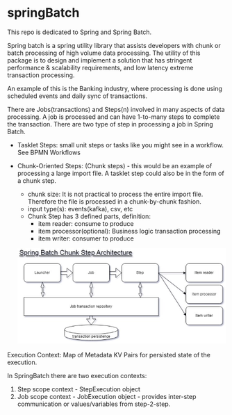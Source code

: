 # springBatch

This repo is dedicated to Spring and Spring Batch.

Spring batch is a spring utility library that assists developers with chunk or batch processing of high volume data processing. The utility of this package is to design and implement a solution that has stringent performance & scalability requirements, and low latency extreme transaction processing.

An example of this is the Banking industry, where processing is done using scheduled events and daily sync of transactions.

There are Jobs(transactions) and Steps(n) involved in many aspects of data processing. A job is processed and can have 1-to-many steps to complete the transaction. There are two type of step in processing a job in Spring Batch.

 - Tasklet Steps: small unit steps or tasks like you might see in a workflow. See BPMN Workflows
 - Chunk-Oriented Steps: (Chunk steps) - this would be an example of processing a large import file. A tasklet step could also be in the form of a chunk step.
 
 	- chunk size: It is not practical to process the entire import file. Therefore the file is processed in a chunk-by-chunk fashion. 
	- input type(s): events(kafka), csv, etc
	- Chunk Step has 3 defined parts, definition:
 		- item reader: consume to produce
 		- item processor(optional): Business logic transaction processing
	 	- item writer: consumer to produce 
	 	
   ![Alt text](./spring_batch_overviewIO.jpg?raw=true "Spring Batch Overview")

Execution Context: Map of Metadata KV Pairs for persisted state of the execution.
  	
In SpringBatch there are two execution contexts:
  1) Step scope context - StepExecution object
  1) Job scope context - JobExecution object - provides inter-step communication or values/variables from step-2-step.  

